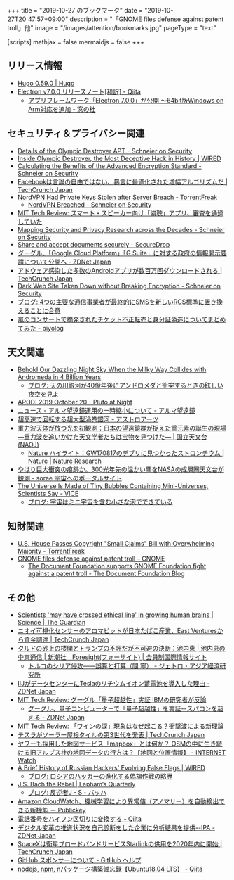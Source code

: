 +++
title = "2019-10-27 のブックマーク"
date =  "2019-10-27T20:47:57+09:00"
description = "「GNOME files defense against patent troll」他"
image = "/images/attention/bookmarks.jpg"
pageType = "text"

[scripts]
  mathjax = false
  mermaidjs = false
+++

## リリース情報

- [Hugo 0.59.0 | Hugo](https://gohugo.io/news/0.59.0-relnotes/)
- [Electron v7.0.0 リリースノート[和訳] - Qiita](https://qiita.com/angeart/items/2db91af63aa489267b2b)
    - [アプリフレームワーク「Electron 7.0.0」が公開 ～64bit版Windows on Arm対応を追加 - 窓の杜](https://forest.watch.impress.co.jp/docs/news/1214252.html)

## セキュリティ＆プライバシー関連

- [Details of the Olympic Destroyer APT - Schneier on Security](https://www.schneier.com/blog/archives/2019/10/details_of_the_3.html)
- [Inside Olympic Destroyer, the Most Deceptive Hack in History | WIRED](https://www.wired.com/story/untold-story-2018-olympics-destroyer-cyberattack/)
- [Calculating the Benefits of the Advanced Encryption Standard - Schneier on Security](https://www.schneier.com/blog/archives/2019/10/calculating_the.html)
- [Facebookは言論の自由ではない、暴言に最適化された増幅アルゴリズムだ  |  TechCrunch Japan](https://jp.techcrunch.com/2019/10/22/2019-10-20-facebook-isnt-free-speech-its-algorithmic-amplification-optimized-for-outrage/)
- [NordVPN Had Private Keys Stolen after Server Breach - TorrentFreak](https://torrentfreak.com/nordvpn-had-private-keys-stolen-after-server-breach-191022/)
    - [NordVPN Breached - Schneier on Security](https://www.schneier.com/blog/archives/2019/10/nordvpn_breache.html)
- [MIT Tech Review: スマート・スピーカー向け「盗聴」アプリ、審査を通過していた](https://www.technologyreview.jp/nl/smart-speakers-can-be-hijacked-by-apps-that-spy-on-users/)
- [Mapping Security and Privacy Research across the Decades - Schneier on Security](https://www.schneier.com/blog/archives/2019/10/mapping_securit.html)
- [Share and accept documents securely - SecureDrop](https://securedrop.org/)
- [グーグル、「Google Cloud Platform」「G Suite」に対する政府の情報開示要請について公開へ - ZDNet Japan](https://japan.zdnet.com/article/35144432/)
- [アドウェア感染した多数のAndroidアプリが数百万回ダウンロードされる  |  TechCrunch Japan](https://jp.techcrunch.com/2019/10/25/2019-10-25-millions-dozens-android-apps-adware/)
- [Dark Web Site Taken Down without Breaking Encryption - Schneier on Security](https://www.schneier.com/blog/archives/2019/10/dark_web_site_t.html)
- [ブログ: 4つの主要な通信事業者が最終的にSMSを新しいRCS標準に置き換えることに合意](https://okuranagaimo.blogspot.com/2019/10/4smsrcs.html)
- [嵐のコンサートで摘発されたチケット不正転売と身分証偽造についてまとめてみた - piyolog](https://piyolog.hatenadiary.jp/entry/2019/10/26/060528)

## 天文関連

- [Behold Our Dazzling Night Sky When the Milky Way Collides with Andromeda in 4 Billion Years](https://kottke.org/19/10/behold-our-dazzling-night-sky-when-the-milky-way-collides-with-andromeda-in-4-billion-years)
    - [ブログ: 天の川銀河が40億年後にアンドロメダと衝突するときの眩しい夜空を見よ](https://okuranagaimo.blogspot.com/2019/10/40.html)
- [APOD: 2019 October 20 - Pluto at Night](https://apod.nasa.gov/apod/ap191020.html)
- [ニュース - アルマ望遠鏡運用の一時縮小について - アルマ望遠鏡](https://alma-telescope.jp/news/operation-201910)
- [超高速で回転する超大型渦巻銀河 - アストロアーツ](http://www.astroarts.co.jp/article/hl/a/10903_superspiral)
- [重力波天体が放つ光を初観測：日本の望遠鏡群が捉えた重元素の誕生の現場 ―重力波を追いかけた天文学者たちは宝物を見つけた― | 国立天文台(NAOJ)](https://www.nao.ac.jp/news/science/2017/20171016-j-gem.html)
    - [Nature ハイライト：GW170817のデブリに見つかったストロンチウム | Nature | Nature Research](https://www.natureasia.com/ja-jp/nature/highlights/100808)
- [やはり巨大衝突の痕跡か。300光年先の温かい塵をNASAの成層圏天文台が観測 - sorae 宇宙へのポータルサイト](https://sorae.info/astronomy/20191024-bd20307.html)
- [The Universe Is Made of Tiny Bubbles Containing Mini-Universes, Scientists Say - VICE](https://www.vice.com/en_us/article/j5yngp/the-universe-is-made-of-tiny-bubbles-containing-mini-universes-scientists-say)
    - [ブログ: 宇宙はミニ宇宙を含む小さな泡でできている](https://okuranagaimo.blogspot.com/2019/10/blog-post_26.html)

## 知財関連

- [U.S. House Passes Copyright "Small Claims" Bill with Overwhelming Majority - TorrentFreak](https://torrentfreak.com/u-s-house-passes-copyright-small-claims-bill-with-overwhelming-majority-191023/)
- [GNOME files defense against patent troll – GNOME](https://www.gnome.org/news/2019/10/gnome-files-defense-against-patent-troll/)
    - [The Document Foundation supports GNOME Foundation fight against a patent troll - The Document Foundation Blog](https://blog.documentfoundation.org/blog/2019/10/24/tdf-supports-gnome-foundation/)

## その他

- [Scientists 'may have crossed ethical line' in growing human brains | Science | The Guardian](https://www.theguardian.com/science/2019/oct/21/scientists-may-have-crossed-ethical-line-in-growing-human-brains)
- [ニオイ可視化センサーのアロマビットが日本たばこ産業、East Venturesから資金調達  |  TechCrunch Japan](https://jp.techcrunch.com/2019/10/21/aromabit-fundraising-from-jt-and-eastventures/)
- [クルドの砂上の楼閣とトランプの不評だが不可避の決断：池内恵 | 池内恵の中東通信 | 新潮社　Foresight(フォーサイト) | 会員制国際情報サイト](https://www.fsight.jp/articles/-/46027)
    - [トルコのシリア侵攻――誤算と打算（間 寧）  - ジェトロ・アジア経済研究所](https://www.ide.go.jp/Japanese/IDEsquare/Eyes/2019/ISQ201920_036.html)
- [IIJがデータセンターにTeslaのリチウムイオン蓄電池を導入した理由 - ZDNet Japan](https://japan.zdnet.com/article/35144330/)
- [MIT Tech Review: グーグル「量子超越性」実証 IBMの研究者が反論](https://www.technologyreview.jp/s/168921/quantum-supremacy-from-google-not-so-fast-says-ibm/)
    - [グーグル、量子コンピューターで「量子超越性」を実証--スパコンを超える - ZDNet Japan](https://japan.zdnet.com/article/35144366/)
- [MIT Tech Review: 「ワインの涙」現象はなぜ起こる？衝撃波による新理論](https://www.technologyreview.jp/s/168561/ever-wondered-why-your-wine-is-weeping-blame-shock-waves/)
- [テスラがソーラー屋根タイルの第3世代を発表  |  TechCrunch Japan](https://jp.techcrunch.com/2019/10/24/2019-10-23-tesla-is-launching-version-three-of-its-solar-roof-tile-this-week/)
- [ヤフーも採用した地図サービス「mapbox」とは何か？ OSMの中に生き続ける旧アルプス社の地図データの行方は？【地図と位置情報】 - INTERNET Watch](https://internet.watch.impress.co.jp/docs/column/chizu3/1214/237/index.html)
- [A Brief History of Russian Hackers' Evolving False Flags | WIRED](https://www.wired.com/story/russian-hackers-false-flags-iran-fancy-bear/)
    - [ブログ: ロシアのハッカーの進化する偽旗作戦の略歴](https://okuranagaimo.blogspot.com/2019/10/blog-post_25.html)
- [J.S. Bach the Rebel | Lapham’s Quarterly](https://www.laphamsquarterly.org/roundtable/js-bach-rebel)
    - [ブログ: 反逆者J・S・バッハ](https://okuranagaimo.blogspot.com/2019/10/js.html)
- [Amazon CloudWatch、機械学習により異常値（アノマリー）を自動検出できる新機能 － Publickey](https://www.publickey1.jp/blog/19/amazon_cloudwatch.html)
- [電話番号をハイフン区切りに変換する - Qiita](https://qiita.com/zhao-xy/items/86dcf4188f53ec69401c)
- [デジタル変革の推進状況を自己診断をした企業に分析結果を提供--IPA - ZDNet Japan](https://japan.zdnet.com/article/35144448/)
- [SpaceXは衛星ブロードバンドサービスStarlinkの供用を2020年内に開始  |  TechCrunch Japan](https://jp.techcrunch.com/2019/10/25/2019-10-24-spacex-intends-to-offer-starlink-satellite-broadband-service-starting-in-2020/)
- [GitHub スポンサーについて - GitHub ヘルプ](https://help.github.com/ja/github/supporting-the-open-source-community-with-github-sponsors/about-github-sponsors)
- [nodejs, npm, nパッケージ構築備忘録【Ubuntu18.04 LTS】 - Qiita](https://qiita.com/kiwi-bird/items/e3e551938d09282cf4ee)
